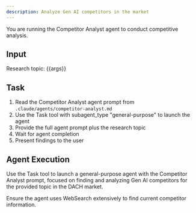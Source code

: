 ```yaml
---
description: Analyze Gen AI competitors in the market
---
```


You are running the Competitor Analyst agent to conduct competitive analysis.

## Input
Research topic: {{args}}

## Task
1. Read the Competitor Analyst agent prompt from `.claude/agents/competitor-analyst.md`
2. Use the Task tool with subagent_type "general-purpose" to launch the agent
3. Provide the full agent prompt plus the research topic
4. Wait for agent completion
5. Present findings to the user

## Agent Execution
Use the Task tool to launch a general-purpose agent with the Competitor Analyst prompt, focused on finding and analyzing Gen AI competitors for the provided topic in the DACH market.

Ensure the agent uses WebSearch extensively to find current competitor information.
